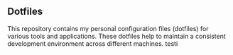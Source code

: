 ## Dotfiles

This repository contains my personal configuration files (dotfiles) for various tools and applications. These dotfiles help to maintain a consistent development environment across different machines.
testi
